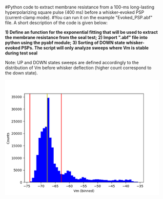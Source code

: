 #Python code to extract membrane resistance from a 100-ms long-lasting hyperpolarizing square pulse (400 ms) before a whisker-evoked PSP (current-clamp mode).
#You can run it on the example "Evoked_PSP.abf" file. A short description of the code is given below:

**1) Define an function for the exponential fitting that will be used to extract the membrane resistance from the seal test;**
**2) Import ".abf" file into python using the pyabf module;**
**3) Sorting of DOWN state whisker-evoked PSPs. The script will only analyze sweeps where Vm is stable during test seal**


Note: UP and DOWN states sweeps are defined accordingly to the distribution of Vm before whisker deflection (higher count correspond to the down state).

![alt text](https://github.com/tmcampelo/Electrophysiology_Analysis/blob/master/Membrane_Resistance/Histogram.png)
